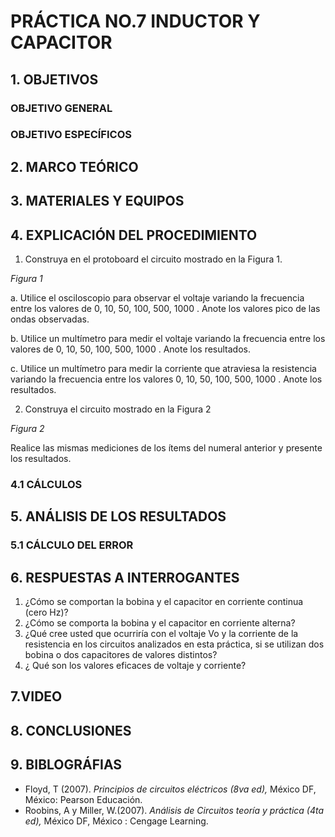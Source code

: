 #  PRÁCTICA NO.7 INDUCTOR Y CAPACITOR
## 1. OBJETIVOS
### OBJETIVO GENERAL
### OBJETIVO ESPECÍFICOS
## 2. MARCO TEÓRICO
## 3. MATERIALES Y EQUIPOS
## 4. EXPLICACIÓN DEL PROCEDIMIENTO 
1. Construya  en el protoboard el circuito mostrado en la Figura 1.

*Figura 1*

a. Utilice el osciloscopio para observar el voltaje  variando la frecuencia entre los
valores de 0, 10, 50, 100, 500, 1000 . Anote los valores pico de las ondas observadas.

b. Utilice un multímetro para medir el voltaje  variando la frecuencia entre los valores
de 0, 10, 50, 100, 500, 1000 . Anote los resultados.

c. Utilice un multímetro para medir la corriente que atraviesa la resistencia variando la
frecuencia entre los valores 0, 10, 50, 100, 500, 1000 . Anote los resultados.

2. Construya el circuito mostrado en la Figura 2

*Figura 2*

Realice las mismas mediciones de los ítems del numeral anterior y presente los resultados.

### 4.1 CÁLCULOS
## 5. ANÁLISIS DE LOS RESULTADOS
### 5.1 CÁLCULO DEL ERROR
## 6. RESPUESTAS A INTERROGANTES
1. ¿Cómo  se comportan la bobina y el capacitor en corriente continua (cero Hz)?
2. ¿Cómo  se comporta la bobina y el capacitor en corriente alterna?
3. ¿Qué cree usted que ocurriría con el voltaje Vo y la corriente de la resistencia en los circuitos analizados en esta práctica, si se utilizan dos bobina o dos capacitores de valores distintos?
4. ¿ Qué son los valores eficaces de voltaje y corriente?
## 7.VIDEO
## 8. CONCLUSIONES
## 9. BIBLOGRÁFIAS 
-  Floyd, T (2007). *Principios de circuitos eléctricos (8va ed),* México DF, México: Pearson Educación.
-  Roobins, A y Miller, W.(2007). *Análisis de Circuitos teoría y práctica (4ta ed),* México DF, México : Cengage Learning.
